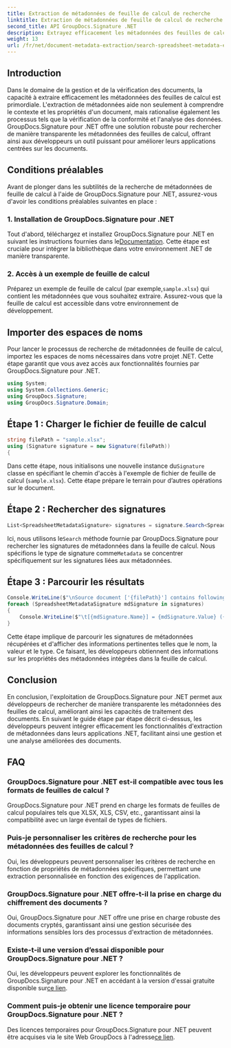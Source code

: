 ```yaml
---
title: Extraction de métadonnées de feuille de calcul de recherche
linktitle: Extraction de métadonnées de feuille de calcul de recherche
second_title: API GroupDocs.Signature .NET
description: Extrayez efficacement les métadonnées des feuilles de calcul à l’aide de GroupDocs.Signature pour .NET. Améliorez la gestion et l’analyse des documents sans effort.
weight: 13
url: /fr/net/document-metadata-extraction/search-spreadsheet-metadata-extraction/
---
```

## Introduction
Dans le domaine de la gestion et de la vérification des documents, la capacité à extraire efficacement les métadonnées des feuilles de calcul est primordiale. L'extraction de métadonnées aide non seulement à comprendre le contexte et les propriétés d'un document, mais rationalise également les processus tels que la vérification de la conformité et l'analyse des données. GroupDocs.Signature pour .NET offre une solution robuste pour rechercher de manière transparente les métadonnées des feuilles de calcul, offrant ainsi aux développeurs un outil puissant pour améliorer leurs applications centrées sur les documents.
## Conditions préalables
Avant de plonger dans les subtilités de la recherche de métadonnées de feuille de calcul à l'aide de GroupDocs.Signature pour .NET, assurez-vous d'avoir les conditions préalables suivantes en place :
### 1. Installation de GroupDocs.Signature pour .NET
 Tout d'abord, téléchargez et installez GroupDocs.Signature pour .NET en suivant les instructions fournies dans le[Documentation](https://tutorials.groupdocs.com/signature/net/). Cette étape est cruciale pour intégrer la bibliothèque dans votre environnement .NET de manière transparente.
### 2. Accès à un exemple de feuille de calcul
Préparez un exemple de feuille de calcul (par exemple,`sample.xlsx`) qui contient les métadonnées que vous souhaitez extraire. Assurez-vous que la feuille de calcul est accessible dans votre environnement de développement.

## Importer des espaces de noms
Pour lancer le processus de recherche de métadonnées de feuille de calcul, importez les espaces de noms nécessaires dans votre projet .NET. Cette étape garantit que vous avez accès aux fonctionnalités fournies par GroupDocs.Signature pour .NET.

```csharp
using System;
using System.Collections.Generic;
using GroupDocs.Signature;
using GroupDocs.Signature.Domain;
```
## Étape 1 : Charger le fichier de feuille de calcul
```csharp
string filePath = "sample.xlsx";
using (Signature signature = new Signature(filePath))
{
```
 Dans cette étape, nous initialisons une nouvelle instance du`Signature` classe en spécifiant le chemin d'accès à l'exemple de fichier de feuille de calcul (`sample.xlsx`). Cette étape prépare le terrain pour d’autres opérations sur le document.
## Étape 2 : Rechercher des signatures
```csharp
List<SpreadsheetMetadataSignature> signatures = signature.Search<SpreadsheetMetadataSignature>(SignatureType.Metadata);
```
 Ici, nous utilisons le`Search` méthode fournie par GroupDocs.Signature pour rechercher les signatures de métadonnées dans la feuille de calcul. Nous spécifions le type de signature comme`Metadata` se concentrer spécifiquement sur les signatures liées aux métadonnées.
## Étape 3 : Parcourir les résultats
```csharp
Console.WriteLine($"\nSource document ['{filePath}'] contains following signatures.");
foreach (SpreadsheetMetadataSignature mdSignature in signatures)
{
    Console.WriteLine($"\t[{mdSignature.Name}] = {mdSignature.Value} ({mdSignature.Type})");
}
```
Cette étape implique de parcourir les signatures de métadonnées récupérées et d'afficher des informations pertinentes telles que le nom, la valeur et le type. Ce faisant, les développeurs obtiennent des informations sur les propriétés des métadonnées intégrées dans la feuille de calcul.

## Conclusion
En conclusion, l'exploitation de GroupDocs.Signature pour .NET permet aux développeurs de rechercher de manière transparente les métadonnées des feuilles de calcul, améliorant ainsi les capacités de traitement des documents. En suivant le guide étape par étape décrit ci-dessus, les développeurs peuvent intégrer efficacement les fonctionnalités d'extraction de métadonnées dans leurs applications .NET, facilitant ainsi une gestion et une analyse améliorées des documents.
## FAQ
### GroupDocs.Signature pour .NET est-il compatible avec tous les formats de feuilles de calcul ?
GroupDocs.Signature pour .NET prend en charge les formats de feuilles de calcul populaires tels que XLSX, XLS, CSV, etc., garantissant ainsi la compatibilité avec un large éventail de types de fichiers.
### Puis-je personnaliser les critères de recherche pour les métadonnées des feuilles de calcul ?
Oui, les développeurs peuvent personnaliser les critères de recherche en fonction de propriétés de métadonnées spécifiques, permettant une extraction personnalisée en fonction des exigences de l'application.
### GroupDocs.Signature pour .NET offre-t-il la prise en charge du chiffrement des documents ?
Oui, GroupDocs.Signature pour .NET offre une prise en charge robuste des documents cryptés, garantissant ainsi une gestion sécurisée des informations sensibles lors des processus d'extraction de métadonnées.
### Existe-t-il une version d’essai disponible pour GroupDocs.Signature pour .NET ?
 Oui, les développeurs peuvent explorer les fonctionnalités de GroupDocs.Signature pour .NET en accédant à la version d'essai gratuite disponible sur[ce lien](https://releases.groupdocs.com/).
### Comment puis-je obtenir une licence temporaire pour GroupDocs.Signature pour .NET ?
 Des licences temporaires pour GroupDocs.Signature pour .NET peuvent être acquises via le site Web GroupDocs à l'adresse[ce lien](https://purchase.groupdocs.com/temporary-license/).